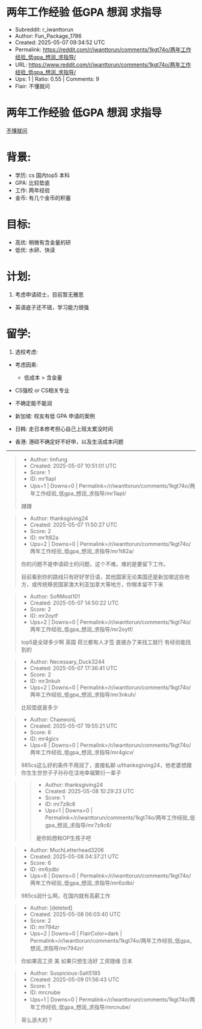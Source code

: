 # 两年工作经验 低GPA 想润 求指导

- Subreddit: r_iwanttorun
- Author: Fun_Package_1786
- Created: 2025-05-07 09:34:52 UTC
- Permalink: https://reddit.com/r/iwanttorun/comments/1kgt74o/两年工作经验_低gpa_想润_求指导/
- URL: https://www.reddit.com/r/iwanttorun/comments/1kgt74o/两年工作经验_低gpa_想润_求指导/
- Ups: 1 | Ratio: 0.55 | Comments: 9
- Flair: 不懂就问


# 两年工作经验 低GPA 想润 求指导

[不懂就问](https://www.reddit.com/r/iwanttorun/?f=flair_name%3A%22%E4%B8%8D%E6%87%82%E5%B0%B1%E9%97%AE%22)

# 背景:

- 学历: cs 国内top5 本科
- GPA: 比较垫底
- 工作: 两年经验
- 金币: 有几个金币的积蓄

# 目标:

- 高优: 稍微有含金量的研
- 低优: 水研、快读

# 计划:

1.  考虑申请硕士，目前暂无雅思

- 英语底子还不错，学习能力很强

# 留学:

1.  选校考虑:

- 考虑因素:

  - 低成本 \> 含金量

- CS强校 or CS相关专业

- 不确定能不能润

- 新加坡: 校友有低 GPA 申请的案例

- 日韩: 走日本修考担心自己上班太累没时间

- 香港: 港硕不确定好不好申，以及生活成本问题


---

> - Author: Imfung
> - Created: 2025-05-07 10:51:01 UTC
> - Score: 1
> - ID: mr1lapl
> - Ups=1 | Downs=0 | Permalink=/r/iwanttorun/comments/1kgt74o/两年工作经验_低gpa_想润_求指导/mr1lapl/
>
> 蹲蹲

> - Author: thanksgiving24
> - Created: 2025-05-07 11:50:27 UTC
> - Score: 2
> - ID: mr1t82a
> - Ups=2 | Downs=0 | Permalink=/r/iwanttorun/comments/1kgt74o/两年工作经验_低gpa_想润_求指导/mr1t82a/
>
> 你的问题不是申请硕士的问题，这个不难。难的是要留下工作。
> 
> 目前看到你的路线只有好好学日语，其他国家无论美国还是新加坡这些地方，或传统移民国家澳大利亚加拿大等地方，你根本留不下来

> - Author: SoftMost101
> - Created: 2025-05-07 14:50:22 UTC
> - Score: 2
> - ID: mr2oytf
> - Ups=2 | Downs=0 | Permalink=/r/iwanttorun/comments/1kgt74o/两年工作经验_低gpa_想润_求指导/mr2oytf/
>
> top5是全球多少啊 英国 荷兰都有人才签 直接办了来找工就行 有经验能找到的

> - Author: Necessary_Duck3244
> - Created: 2025-05-07 17:36:41 UTC
> - Score: 2
> - ID: mr3nkuh
> - Ups=2 | Downs=0 | Permalink=/r/iwanttorun/comments/1kgt74o/两年工作经验_低gpa_想润_求指导/mr3nkuh/
>
> 比较垫底是多少

> - Author: ChaewonL
> - Created: 2025-05-07 19:55:21 UTC
> - Score: 6
> - ID: mr4gicv
> - Ups=6 | Downs=0 | Permalink=/r/iwanttorun/comments/1kgt74o/两年工作经验_低gpa_想润_求指导/mr4gicv/
>
> 985cs这么好的条件不用润了，直接私聊 u/thanksgiving24，他老婆想跟你生生世世子子孙孙在洼地幸福繁衍一辈子

>> - Author: thanksgiving24
>> - Created: 2025-05-08 10:29:23 UTC
>> - Score: 1
>> - ID: mr7z8c6
>> - Ups=1 | Downs=0 | Permalink=/r/iwanttorun/comments/1kgt74o/两年工作经验_低gpa_想润_求指导/mr7z8c6/
>>
>> 是你妈想和OP生孩子吧

> - Author: MuchLetterhead3206
> - Created: 2025-05-08 04:37:21 UTC
> - Score: 6
> - ID: mr6zdbi
> - Ups=6 | Downs=0 | Permalink=/r/iwanttorun/comments/1kgt74o/两年工作经验_低gpa_想润_求指导/mr6zdbi/
>
> 985cs润什么啊，在国内就有高薪工作

> - Author: [deleted]
> - Created: 2025-05-08 06:03:40 UTC
> - Score: 2
> - ID: mr794zr
> - Ups=2 | Downs=0 | FlairColor=dark | Permalink=/r/iwanttorun/comments/1kgt74o/两年工作经验_低gpa_想润_求指导/mr794zr/
>
> 你如果高工资 美 如果只想生活好 工资随缘 日本

> - Author: Suspicious-Salt5185
> - Created: 2025-05-09 01:56:43 UTC
> - Score: 1
> - ID: mrcnube
> - Ups=1 | Downs=0 | Permalink=/r/iwanttorun/comments/1kgt74o/两年工作经验_低gpa_想润_求指导/mrcnube/
>
> 哥么浙大的？
